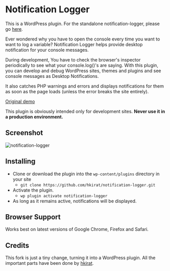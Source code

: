 # Notification Logger 

This is a WordPress plugin. For the standalone notification-logger, please go [here](https://github.com/hkirat/notification-logger).
 
Ever wondered why you have to open the console every time you want to want to log a variable?
Notification Logger helps provide desktop notification for your console messages.

During development, You have to check the browser's inspector periodically to see what your console.log()'s are saying.
With this plugin, you can develop and debug WordPress sites, themes and plugins and see console messages as Desktop Notifications.

It also catches PHP warnings and errors and displays notifications for them as soon as the page loads (unless the error breaks the site entirely).

[Original demo](https://hkirat.github.io/notification-logger/)

This plugin is obviously intended only for development sites. **Never use it in a production environment.**

## Screenshot

![notification-logger](./images/image.png)

## Installing
 - Clone or download the plugin into the `wp-content/plugins` directory in your site
   - `git clone https://github.com/hkirat/notification-logger.git`
 - Activate the plugin.
   - `wp plugin activate notification-logger`
 - As long as it remains active, notifications will be displayed.

## Browser Support

Works best on latest versions of Google Chrome, Firefox and Safari.

## Credits

This fork is just a tiny change, turning it into a WordPress plugin.
All the important parts have been done by [hkirat](https://github.com/hkirat).